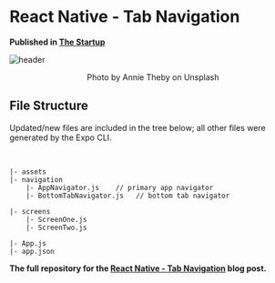 # React Native - Tab Navigation

<b>Published in <a href="https://medium.com/swlh">The Startup</a></b>

![header](https://miro.medium.com/max/4120/1*NCIBKmNxfEltO-2Ti5jYuA.png)

<p align=center>Photo by Annie Theby on Unsplash</p>

## File Structure

Updated/new files are included in the tree below; all other files were generated by the Expo CLI.

<br>

```
|- assets
|- navigation
    |- AppNavigator.js    // primary app navigator 
    |- BottomTabNavigator.js   // bottom tab navigator
    
|- screens
    |- ScreenOne.js
    |- ScreenTwo.js
    
|- App.js
|- app.json
```

**The full repository for the [React Native - Tab Navigation](https://medium.com/swlh/react-native-tab-navigation-a373463aa60) blog post.**
